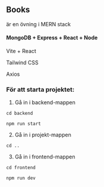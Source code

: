 ## Books 

är en övning  i  MERN stack

#### MongoDB + Express + React + Node 

Vite + React

Tailwind CSS

Axios

### För att starta projektet:

1. Gå in i backend-mappen 

```
cd backend
```
```
npm run start
```
2. Gå in i projekt-mappen 

```
cd ..
```
3. Gå in i frontend-mappen

```
cd frontend
```
```
npm run dev
```


